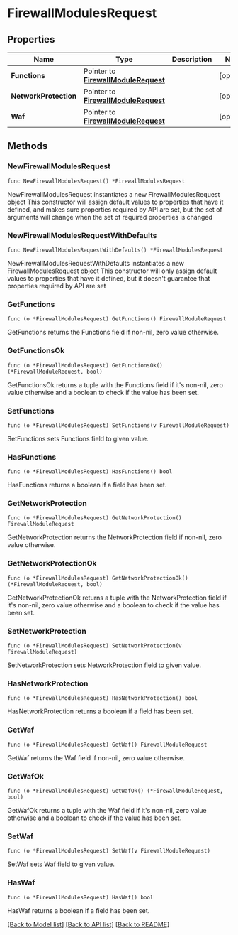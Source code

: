 # FirewallModulesRequest

## Properties

Name | Type | Description | Notes
------------ | ------------- | ------------- | -------------
**Functions** | Pointer to [**FirewallModuleRequest**](FirewallModuleRequest.md) |  | [optional] 
**NetworkProtection** | Pointer to [**FirewallModuleRequest**](FirewallModuleRequest.md) |  | [optional] 
**Waf** | Pointer to [**FirewallModuleRequest**](FirewallModuleRequest.md) |  | [optional] 

## Methods

### NewFirewallModulesRequest

`func NewFirewallModulesRequest() *FirewallModulesRequest`

NewFirewallModulesRequest instantiates a new FirewallModulesRequest object
This constructor will assign default values to properties that have it defined,
and makes sure properties required by API are set, but the set of arguments
will change when the set of required properties is changed

### NewFirewallModulesRequestWithDefaults

`func NewFirewallModulesRequestWithDefaults() *FirewallModulesRequest`

NewFirewallModulesRequestWithDefaults instantiates a new FirewallModulesRequest object
This constructor will only assign default values to properties that have it defined,
but it doesn't guarantee that properties required by API are set

### GetFunctions

`func (o *FirewallModulesRequest) GetFunctions() FirewallModuleRequest`

GetFunctions returns the Functions field if non-nil, zero value otherwise.

### GetFunctionsOk

`func (o *FirewallModulesRequest) GetFunctionsOk() (*FirewallModuleRequest, bool)`

GetFunctionsOk returns a tuple with the Functions field if it's non-nil, zero value otherwise
and a boolean to check if the value has been set.

### SetFunctions

`func (o *FirewallModulesRequest) SetFunctions(v FirewallModuleRequest)`

SetFunctions sets Functions field to given value.

### HasFunctions

`func (o *FirewallModulesRequest) HasFunctions() bool`

HasFunctions returns a boolean if a field has been set.

### GetNetworkProtection

`func (o *FirewallModulesRequest) GetNetworkProtection() FirewallModuleRequest`

GetNetworkProtection returns the NetworkProtection field if non-nil, zero value otherwise.

### GetNetworkProtectionOk

`func (o *FirewallModulesRequest) GetNetworkProtectionOk() (*FirewallModuleRequest, bool)`

GetNetworkProtectionOk returns a tuple with the NetworkProtection field if it's non-nil, zero value otherwise
and a boolean to check if the value has been set.

### SetNetworkProtection

`func (o *FirewallModulesRequest) SetNetworkProtection(v FirewallModuleRequest)`

SetNetworkProtection sets NetworkProtection field to given value.

### HasNetworkProtection

`func (o *FirewallModulesRequest) HasNetworkProtection() bool`

HasNetworkProtection returns a boolean if a field has been set.

### GetWaf

`func (o *FirewallModulesRequest) GetWaf() FirewallModuleRequest`

GetWaf returns the Waf field if non-nil, zero value otherwise.

### GetWafOk

`func (o *FirewallModulesRequest) GetWafOk() (*FirewallModuleRequest, bool)`

GetWafOk returns a tuple with the Waf field if it's non-nil, zero value otherwise
and a boolean to check if the value has been set.

### SetWaf

`func (o *FirewallModulesRequest) SetWaf(v FirewallModuleRequest)`

SetWaf sets Waf field to given value.

### HasWaf

`func (o *FirewallModulesRequest) HasWaf() bool`

HasWaf returns a boolean if a field has been set.


[[Back to Model list]](../README.md#documentation-for-models) [[Back to API list]](../README.md#documentation-for-api-endpoints) [[Back to README]](../README.md)


